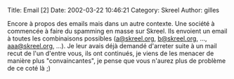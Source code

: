 Title: Email  [2]
Date: 2002-03-22 10:46:21
Category: Skreel
Author: gilles

Encore à propos des emails mais dans un autre contexte. Une société à commencée à faire du spamming en masse sur Skreel. Ils envoient un email à toutes les combinaisons possibles (a@skreel.org, b@skreel.org, ..., aaa@skreel.org, ...). Je leur avais déjà demandé d'arreter suite à un mail recut de l'un d'entre vous, ils ont continués, je viens de les menacer de manière plus "convaincantes", je pense que vous n'aurez plus de problème de ce coté là  ;)